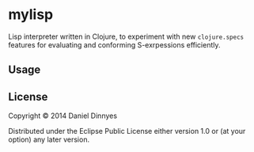 # mylisp

Lisp interpreter written in Clojure, to experiment with new `clojure.specs` features for evaluating and conforming S-exrpessions efficiently.

## Usage



## License

Copyright © 2014 Daniel Dinnyes

Distributed under the Eclipse Public License either version 1.0 or (at
your option) any later version.

